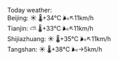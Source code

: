 Today weather:  
Beijing: ☀️   🌡️+34°C 🌬️↖11km/h  
Tianjin: ⛅️  🌡️+33°C 🌬️↖11km/h  
Shijiazhuang: ☀️   🌡️+35°C 🌬️↖11km/h  
Tangshan: ☀️   🌡️+38°C 🌬️→5km/h  
